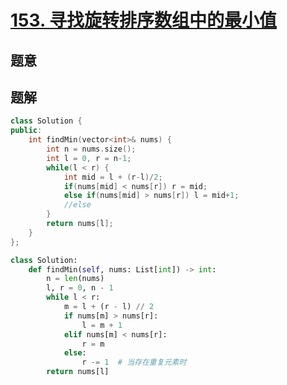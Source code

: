 #  [153. 寻找旋转排序数组中的最小值](https://leetcode-cn.com/problems/find-minimum-in-rotated-sorted-array/)

## 题意



## 题解



```c++
class Solution {
public:
    int findMin(vector<int>& nums) {
        int n = nums.size();
        int l = 0, r = n-1;
        while(l < r) {
            int mid = l + (r-l)/2;
            if(nums[mid] < nums[r]) r = mid;
            else if(nums[mid] > nums[r]) l = mid+1;
            //else 
        }
        return nums[l];
    }
};
```



```python
class Solution:
    def findMin(self, nums: List[int]) -> int:
        n = len(nums)
        l, r = 0, n - 1
        while l < r:
            m = l + (r - l) // 2 
            if nums[m] > nums[r]:
                l = m + 1 
            elif nums[m] < nums[r]:
                r = m 
            else:
                r -= 1  # 当存在重复元素时
        return nums[l]
```

